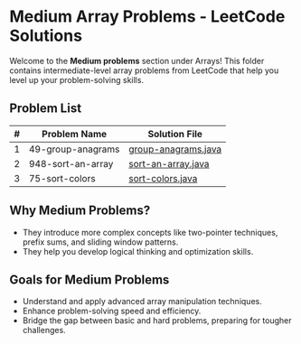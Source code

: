 # Medium Array Problems - LeetCode Solutions

Welcome to the **Medium problems** section under Arrays! This folder contains intermediate-level array problems from LeetCode that help you level up your problem-solving skills.


## Problem List

| #   | Problem Name                       | Solution File                 |
|-----|------------------------------------|-------------------------------|
| 1   | 49-group-anagrams                  | [group-anagrams.java](49-group-anagrams/group-anagrams.java) |
| 2   | 948-sort-an-array                  | [sort-an-array.java](948-sort-an-array/sort-an-array.java) |
| 3   | 75-sort-colors                     | [sort-colors.java](75-sort-colors/sort-colors.java) |

## Why Medium Problems?

- They introduce more complex concepts like two-pointer techniques, prefix sums, and sliding window patterns.
- They help you develop logical thinking and optimization skills.

## Goals for Medium Problems
- Understand and apply advanced array manipulation techniques.
- Enhance problem-solving speed and efficiency.
- Bridge the gap between basic and hard problems, preparing for tougher challenges.
